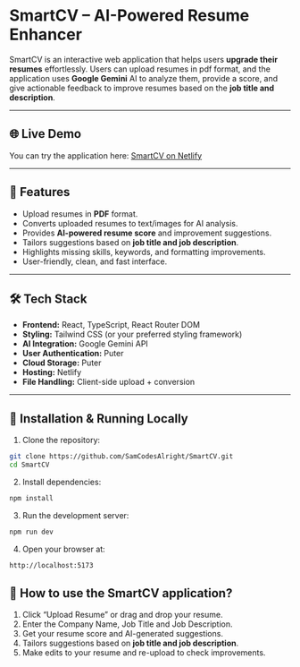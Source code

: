 # SmartCV – AI-Powered Resume Enhancer

SmartCV is an interactive web application that helps users **upgrade their resumes** effortlessly. Users can upload resumes in pdf format, and the application uses **Google Gemini** AI to analyze them, provide a score, and give actionable feedback to improve resumes based on the **job title and description**.

---

## 🌐 Live Demo
You can try the application here: [SmartCV on Netlify](https://aismartcv.netlify.app/)

---

## 🚀 Features

- Upload resumes in **PDF** format.  
- Converts uploaded resumes to text/images for AI analysis.  
- Provides **AI-powered resume score** and improvement suggestions.  
- Tailors suggestions based on **job title and job description**.  
- Highlights missing skills, keywords, and formatting improvements.  
- User-friendly, clean, and fast interface.  

---

## 🛠 Tech Stack

- **Frontend:** React, TypeScript, React Router DOM  
- **Styling:** Tailwind CSS (or your preferred styling framework)  
- **AI Integration:** Google Gemini API
- **User Authentication:** Puter
- **Cloud Storage:** Puter
- **Hosting:** Netlify  
- **File Handling:** Client-side upload + conversion  

---

## 📂 Installation & Running Locally

1. Clone the repository:

```bash
git clone https://github.com/SamCodesAlright/SmartCV.git
cd SmartCV
```

2. Install dependencies:

```bash
npm install
```

3. Run the development server:

```bash
npm run dev
```

4. Open your browser at:

```bash
http://localhost:5173
```

## 📝 How to use the SmartCV application?

1. Click “Upload Resume” or drag and drop your resume.  
2. Enter the Company Name, Job Title and Job Description. 
3. Get your resume score and AI-generated suggestions.
4. Tailors suggestions based on **job title and job description**.  
5. Make edits to your resume and re-upload to check improvements.
